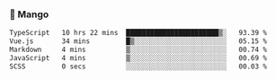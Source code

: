 ### 🥭 Mango

<!--START_SECTION:waka-->

```txt
TypeScript   10 hrs 22 mins  ███████████████████████▒░   93.39 %
Vue.js       34 mins         █▒░░░░░░░░░░░░░░░░░░░░░░░   05.15 %
Markdown     4 mins          ▒░░░░░░░░░░░░░░░░░░░░░░░░   00.74 %
JavaScript   4 mins          ▒░░░░░░░░░░░░░░░░░░░░░░░░   00.69 %
SCSS         0 secs          ░░░░░░░░░░░░░░░░░░░░░░░░░   00.03 %
```

<!--END_SECTION:waka-->
